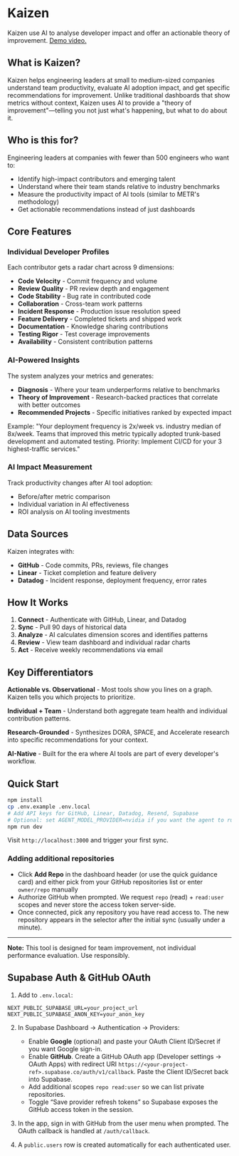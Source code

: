 # Kaizen
Kaizen use AI to analyse developer impact and offer an actionable theory of improvement. [Demo video.](https://www.loom.com/share/2616eeba1ae842a4b47d912505e43bed?sid=96108167-f381-49a5-8e41-3a8a4537f338)

## What is Kaizen?

Kaizen helps engineering leaders at small to medium-sized companies understand team productivity, evaluate AI adoption impact, and get specific recommendations for improvement. Unlike traditional dashboards that show metrics without context, Kaizen uses AI to provide a "theory of improvement"—telling you not just what's happening, but what to do about it.

## Who is this for?

Engineering leaders at companies with fewer than 500 engineers who want to:
- Identify high-impact contributors and emerging talent
- Understand where their team stands relative to industry benchmarks
- Measure the productivity impact of AI tools (similar to METR's methodology)
- Get actionable recommendations instead of just dashboards

## Core Features

### Individual Developer Profiles
Each contributor gets a radar chart across 9 dimensions:
- **Code Velocity** - Commit frequency and volume
- **Review Quality** - PR review depth and engagement
- **Code Stability** - Bug rate in contributed code
- **Collaboration** - Cross-team work patterns
- **Incident Response** - Production issue resolution speed
- **Feature Delivery** - Completed tickets and shipped work
- **Documentation** - Knowledge sharing contributions
- **Testing Rigor** - Test coverage improvements
- **Availability** - Consistent contribution patterns

### AI-Powered Insights
The system analyzes your metrics and generates:
- **Diagnosis** - Where your team underperforms relative to benchmarks
- **Theory of Improvement** - Research-backed practices that correlate with better outcomes
- **Recommended Projects** - Specific initiatives ranked by expected impact

Example: "Your deployment frequency is 2x/week vs. industry median of 8x/week. Teams that improved this metric typically adopted trunk-based development and automated testing. Priority: Implement CI/CD for your 3 highest-traffic services."

### AI Impact Measurement
Track productivity changes after AI tool adoption:
- Before/after metric comparison
- Individual variation in AI effectiveness
- ROI analysis on AI tooling investments

## Data Sources

Kaizen integrates with:
- **GitHub** - Code commits, PRs, reviews, file changes
- **Linear** - Ticket completion and feature delivery
- **Datadog** - Incident response, deployment frequency, error rates

## How It Works

1. **Connect** - Authenticate with GitHub, Linear, and Datadog
2. **Sync** - Pull 90 days of historical data
3. **Analyze** - AI calculates dimension scores and identifies patterns
4. **Review** - View team dashboard and individual radar charts
5. **Act** - Receive weekly recommendations via email

## Key Differentiators

**Actionable vs. Observational** - Most tools show you lines on a graph. Kaizen tells you which projects to prioritize.

**Individual + Team** - Understand both aggregate team health and individual contribution patterns.

**Research-Grounded** - Synthesizes DORA, SPACE, and Accelerate research into specific recommendations for your context.

**AI-Native** - Built for the era where AI tools are part of every developer's workflow.

## Quick Start

```bash
npm install
cp .env.example .env.local
# Add API keys for GitHub, Linear, Datadog, Resend, Supabase
# Optional: set AGENT_MODEL_PROVIDER=nvidia if you want the agent to run on NVIDIA endpoints
npm run dev
```

Visit `http://localhost:3000` and trigger your first sync.

### Adding additional repositories

- Click **Add Repo** in the dashboard header (or use the quick guidance card) and either pick from your GitHub repositories list or enter `owner/repo` manually
- Authorize GitHub when prompted. We request `repo` (read) + `read:user` scopes and never store the access token server-side.
- Once connected, pick any repository you have read access to. The new repository appears in the selector after the initial sync (usually under a minute).

---

**Note:** This tool is designed for team improvement, not individual performance evaluation. Use responsibly.

## Supabase Auth & GitHub OAuth

1. Add to `.env.local`:

```
NEXT_PUBLIC_SUPABASE_URL=your_project_url
NEXT_PUBLIC_SUPABASE_ANON_KEY=your_anon_key
```

2. In Supabase Dashboard → Authentication → Providers:
   - Enable **Google** (optional) and paste your OAuth Client ID/Secret if you want Google sign-in.
   - Enable **GitHub**. Create a GitHub OAuth app (Developer settings → OAuth Apps) with redirect URI `https://<your-project-ref>.supabase.co/auth/v1/callback`. Paste the Client ID/Secret back into Supabase.
   - Add additional scopes `repo read:user` so we can list private repositories.
   - Toggle “Save provider refresh tokens” so Supabase exposes the GitHub access token in the session.

3. In the app, sign in with GitHub from the user menu when prompted. The OAuth callback is handled at `/auth/callback`.

4. A `public.users` row is created automatically for each authenticated user.
